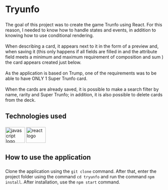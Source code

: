 <h1 align="left">Tryunfo</h1>

###

<p align="left">The goal of this project was to create the game Trunfo using React. For this reason, I needed to know how to handle states and events, in addition to knowing how to use conditional rendering.<br><br>When describing a card, it appears next to it in the form of a preview and, when saving it (this only happens if all fields are filled in and the attribute field meets a minimum and maximum requirement of composition and sum ) the card appears created just below.<br><br>As the application is based on Trump, one of the requirements was to be able to have ONLY 1 Super Trunfo card.<br><br>When the cards are already saved, it is possible to make a search filter by name, rarity and Super Trunfo; in addition, it is also possible to delete cards from the deck.</p>

###

<h2 align="left">Technologies used</h2>

###

<div align="left">
  <img src="https://cdn.jsdelivr.net/gh/devicons/devicon/icons/javascript/javascript-original.svg" height="50" width="62" alt="javascript logo"  />
  <img src="https://cdn.jsdelivr.net/gh/devicons/devicon/icons/react/react-original.svg" height="50" width="62" alt="react logo"  />
</div>

###

<h2 align="left">How to use the application</h2>

###

Clone the application using the `git clone` command. After that, enter the project folder using the command `cd tryunfo` and run the command `npm install`. After installation, use the `npm start` command.

###
